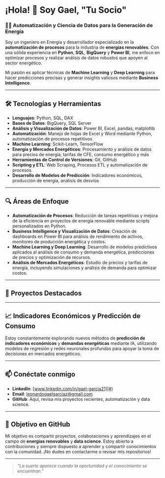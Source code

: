 # ¡Hola! 👋 Soy Gael, "Tu Socio"

### 👨‍💻 Automatización y Ciencia de Datos para la Generación de Energía

Soy un ingeniero en Energía y desarrollador especializado en la **automatización de procesos** para la industria de  **energías renovables**. Con una sólida experiencia en **Python**, **SQL**, **BigQuery** y **Power BI**, me enfoco en optimizar procesos y realizar análisis de datos robustos que apoyen al sector energético. 

Mi pasión es aplicar técnicas de **Machine Learning** y **Deep Learning** para hacer predicciones precisas y generar insights valiosos mediante **Business Intelligence**.

---

## 🛠️ Tecnologías y Herramientas

- **Lenguajes**: Python, SQL, DAX
- **Bases de Datos**: BigQuery, SQL Server
- **Análisis y Visualización de Datos**: Power BI, Excel, pandas, matplotlib
- **Automatización**: Manejo de hojas de Excel y Word mediante Python, automatización de procesos repetitivos
- **Machine Learning**: Scikit-Learn, TensorFlow
- **Energía y Mercados Energéticos**: Procesamiento y análisis de datos para precios de energía, tarifas de CFE, consumo energético y más
- **Herramientas de Control de Versiones**: Git, GitHub
- **Scripting y ETL**: Web Scraping, Procesos ETL y automatización de procesos.
- **Desarrollo de Modelos de Predicción**: Indicadores económicos, producción de energía, análisis de desvíos

---

## 🔍 Áreas de Enfoque

- **Automatización de Procesos**: Reducción de tareas repetitivas y mejora de la eficiencia en proyectos de energía renovable mediante scripts personalizados en Python.
- **Business Intelligence y Visualización de Datos**: Creación de dashboards en Power BI para análisis de rendimiento de activos, monitoreo de producción energética y costos.
- **Machine Learning y Deep Learning**: Desarrollo de modelos predictivos aplicados al análisis de consumo y demanda energética, predicciones de precios y optimización de recursos.
- **Análisis de Mercados Energéticos**: Estudio de precios y tarifas de energía, incluyendo simulaciones y análisis de demanda para optimizar costos.

---

## 📂 Proyectos Destacados



---

## 📈 Indicadores Económicos y Predicción de Consumo
Estoy constantemente explorando nuevos métodos de **predicción de indicadores económicos** y **demandas energéticas** mediante IA, utilizando modelos de regresión y redes neuronales profundas para apoyar la toma de decisiones en mercados energéticos.

---

## 📫 Conéctate conmigo

- **LinkedIn**: [www.linkedin.com/in/gael-garcia21](#)
- **Email**: leonardogaelgarciaz@gmail.com
- **GitHub**: Aquí, revisa mis proyectos recientes, automatización y data science.

---

## 🎯 Objetivo en GitHub

Mi objetivo es compartir proyectos, colaboraciones y aprendizajes en el campo de **energías renovables** y **data science**. Estoy abierto a contribuciones y siempre dispuesto a aprender y compartir conocimientos con la comunidad. ¡No dudes en contactarme o revisar mis repositorios!

--- 

> _"La suerte aparece cuando la oportunidad y el conocimiento se encuentran."_
